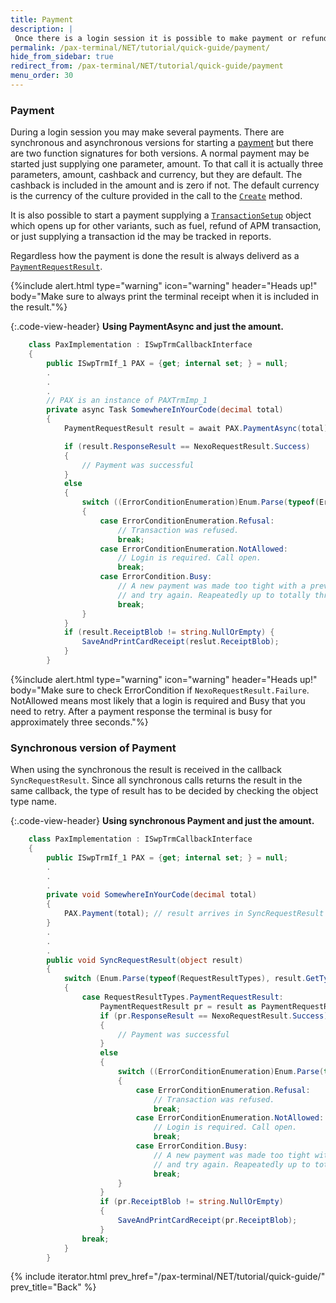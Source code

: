 ```yaml
---
title: Payment
description: |
 Once there is a login session it is possible to make payment or refund.
permalink: /pax-terminal/NET/tutorial/quick-guide/payment/
hide_from_sidebar: true
redirect_from: /pax-terminal/NET/tutorial/quick-guide/payment
menu_order: 30
---
```


### Payment

During a login session you may make several payments. There are synchronous and asynchronous versions for starting a [payment][payment] but there are two function signatures for both versions. A normal payment may be started just supplying one parameter, amount. To that call it is actually three parameters, amount, cashback and currency, but they are default. The cashback is included in the amount and is zero if not. The default currency is the currency of the culture provided in the call to the [`Create`][create] method.

It is also possible to start a payment supplying a [`TransactionSetup`][transactionsetup] object which opens up for other variants, such as fuel, refund of APM transaction, or just supplying a transaction id the may be tracked in reports.

Regardless how the payment is done the result is always deliverd as a [`PaymentRequestResult`][paymentrequestresult].

{%include alert.html type="warning" icon="warning" header="Heads up!"
body="Make sure to always print the terminal receipt when it is included in the result."%}

{:.code-view-header}
**Using PaymentAsync and just the amount.**

```c#
    class PaxImplementation : ISwpTrmCallbackInterface
    {
        public ISwpTrmIf_1 PAX = {get; internal set; } = null;
        .
        .
        .
        // PAX is an instance of PAXTrmImp_1
        private async Task SomewhereInYourCode(decimal total)
        {
            PaymentRequestResult result = await PAX.PaymentAsync(total);

            if (result.ResponseResult == NexoRequestResult.Success) 
            {
                // Payment was successful 
            }
            else 
            {
                switch ((ErrorConditionEnumeration)Enum.Parse(typeof(ErrorConditionEnumeration), result.ErrorCondition)) 
                {
                    case ErrorConditionEnumeration.Refusal:
                        // Transaction was refused.
                        break;
                    case ErrorConditionEnumeration.NotAllowed:
                        // Login is required. Call open.
                        break;
                    case ErrorCondition.Busy:
                        // A new payment was made too tight with a previous. Wait awhile 
                        // and try again. Reapeatedly up to totally three seconds.
                        break;
                }
            }
            if (result.ReceiptBlob != string.NullOrEmpty) {
                SaveAndPrintCardReceipt(reslut.ReceiptBlob);
            }
        }
```

{%include alert.html type="warning" icon="warning" header="Heads up!" body="Make sure to check ErrorCondition if `NexoRequestResult.Failure`.
NotAllowed means most likely that a login is required and Busy that you need to retry. After a payment response the terminal is busy for approximately three seconds."%}

### Synchronous version of Payment

When using the synchronous the result is received in the callback `SyncRequestResult`. Since all synchronous calls returns the result in the same callback, the type of result has to be decided by checking the object type name.

{:.code-view-header}
**Using synchronous Payment and just the amount.**

```c#
    class PaxImplementation : ISwpTrmCallbackInterface
    {
        public ISwpTrmIf_1 PAX = {get; internal set; } = null;
        .
        .
        .
        private void SomewhereInYourCode(decimal total)
        {
            PAX.Payment(total); // result arrives in SyncRequestResult callback
        }
        .
        .
        .
        public void SyncRequestResult(object result)
        {
            switch (Enum.Parse(typeof(RequestResultTypes), result.GetType().Name))
            {
                case RequestResultTypes.PaymentRequestResult: 
                    PaymentRequestResult pr = result as PaymentRequestResult; 
                    if (pr.ResponseResult == NexoRequestResult.Success) 
                    {
                        // Payment was successful 
                    }
                    else 
                    {
                        switch ((ErrorConditionEnumeration)Enum.Parse(typeof(ErrorConditionEnumeration), pr.ErrorCondition)) 
                        {
                            case ErrorConditionEnumeration.Refusal:
                                // Transaction was refused.
                                break;
                            case ErrorConditionEnumeration.NotAllowed:
                                // Login is required. Call open.
                                break;
                            case ErrorCondition.Busy:
                                // A new payment was made too tight with a previous. Wait awhile 
                                // and try again. Reapeatedly up to totally three seconds.
                                break;
                        }
                    }
                    if (pr.ReceiptBlob != string.NullOrEmpty) 
                    {
                        SaveAndPrintCardReceipt(pr.ReceiptBlob);
                    }
                break;
            }
        }
```

{% include iterator.html prev_href="/pax-terminal/NET/tutorial/quick-guide/" prev_title="Back" %}

[payment]: /pax-terminal/NET/Methods/paymentasync
[transactionsetup]: /pax-terminal/NET/transactionsetup
[paymentrequestresult]: /pax-terminal/NET/paymentrequestresult
[create]: /pax-terminal/NET/tutorial/quick-guide/
